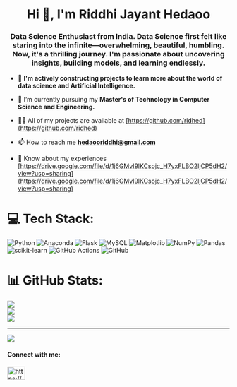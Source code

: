 <h1 align="center">Hi 👋, I'm Riddhi Jayant Hedaoo</h1>
<h3 align="center">Data Science Enthusiast from India. Data Science first felt like staring into the infinite—overwhelming, beautiful, humbling. Now, it's a thrilling journey. I'm passionate about uncovering insights, building models, and learning endlessly.</h3>

- 🔭 **I'm actively constructing projects to learn more about the world of data science and Artificial Intelligence.**

- 🌱 I’m currently pursuing my **Master's of Technology in Computer Science and Engineering.**

- 👨‍💻 All of my projects are available at [https://github.com/ridhed](https://github.com/ridhed)

- 📫 How to reach me **hedaooriddhi@gmail.com**

- 📄 Know about my experiences [https://drive.google.com/file/d/1j6GMvl9lKCsojc_H7yxFLBO2ljCP5dH2/view?usp=sharing](https://drive.google.com/file/d/1j6GMvl9lKCsojc_H7yxFLBO2ljCP5dH2/view?usp=sharing)


# 💻 Tech Stack:
![Python](https://img.shields.io/badge/python-3670A0?style=plastic&logo=python&logoColor=ffdd54) ![Anaconda](https://img.shields.io/badge/Anaconda-%2344A833.svg?style=plastic&logo=anaconda&logoColor=white) ![Flask](https://img.shields.io/badge/flask-%23000.svg?style=plastic&logo=flask&logoColor=white) ![MySQL](https://img.shields.io/badge/mysql-4479A1.svg?style=plastic&logo=mysql&logoColor=white) ![Matplotlib](https://img.shields.io/badge/Matplotlib-%23ffffff.svg?style=plastic&logo=Matplotlib&logoColor=black) ![NumPy](https://img.shields.io/badge/numpy-%23013243.svg?style=plastic&logo=numpy&logoColor=white) ![Pandas](https://img.shields.io/badge/pandas-%23150458.svg?style=plastic&logo=pandas&logoColor=white) ![scikit-learn](https://img.shields.io/badge/scikit--learn-%23F7931E.svg?style=plastic&logo=scikit-learn&logoColor=white) ![GitHub Actions](https://img.shields.io/badge/github%20actions-%232671E5.svg?style=plastic&logo=githubactions&logoColor=white) ![GitHub](https://img.shields.io/badge/github-%23121011.svg?style=plastic&logo=github&logoColor=white)
# 📊 GitHub Stats:
![](https://github-readme-stats.vercel.app/api?username=ridhed&theme=dark&hide_border=false&include_all_commits=true&count_private=true)<br/>
![](https://nirzak-streak-stats.vercel.app/?user=ridhed&theme=dark&hide_border=false)<br/>
![](https://github-readme-stats.vercel.app/api/top-langs/?username=ridhed&theme=dark&hide_border=false&include_all_commits=true&count_private=true&layout=compact)

---
[![](https://visitcount.itsvg.in/api?id=ridhed&icon=0&color=0)](https://visitcount.itsvg.in)

<h4 align="left">Connect with me:</h4>
<p align="left">
<a href="https://linkedin.com/in/https://www.linkedin.com/in/riddhi-hedaoo-490a64221/" target="blank"><img align="center" src="https://raw.githubusercontent.com/rahuldkjain/github-profile-readme-generator/master/src/images/icons/Social/linked-in-alt.svg" alt="https://www.linkedin.com/in/riddhi-hedaoo/" height="30" width="40" /></a>
</p>
